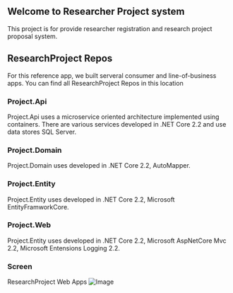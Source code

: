 ## Welcome to Researcher Project system

This project is for provide researcher registration and research project proposal system.

## ResearchProject Repos

For this reference app, we built serveral consumer and line-of-business apps. You can find all ResearchProject Repos in this location 

### Project.Api
Project.Api uses a microservice oriented architecture implemented using containers. There are various services developed in .NET Core 2.2 and use data stores SQL Server.

### Project.Domain
Project.Domain uses developed in .NET Core 2.2, AutoMapper.

### Project.Entity
Project.Entity uses developed in .NET Core 2.2, Microsoft EntityFramworkCore.

### Project.Web
Project.Entity uses developed in .NET Core 2.2, Microsoft AspNetCore Mvc 2.2, Microsoft Entensions Logging 2.2.

### Screen
ResearchProject Web Apps
![Image](src)
